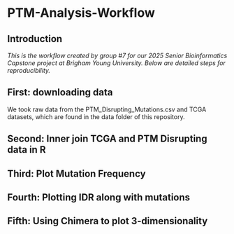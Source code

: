 # PTM-Analysis-Workflow

## Introduction
*This is the workflow created by group #7 for our 2025 Senior Bioinformatics Capstone project at Brigham Young University. 
Below are detailed steps for reproducibility.* 

## First: downloading data
We took raw data from the PTM_Disrupting_Mutations.csv and TCGA datasets, which are found in the data folder of this repository. 

## Second: Inner join TCGA and PTM Disrupting data in R

## Third: Plot Mutation Frequency

## Fourth: Plotting IDR along with mutations

## Fifth: Using Chimera to plot 3-dimensionality
